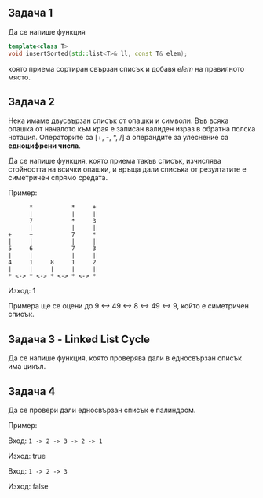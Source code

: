 ## Задача 1
Да се напише функция
```cpp
template<class T>
void insertSorted(std::list<T>& ll, const T& elem);
```
която приема сортиран свързан списък и добавя *elem* на правилното място.

## Задача 2
Нека имаме двусвързан списък от опашки и символи. Във всяка опашка от началото към края е записан валиден израз в обратна полска нотация. Операторите са [+, -, \*, /] а операндите за улеснение са **едноцифрени числа**.

Да се напише функция, която приема такъв списък, изчислява стойността на всички опашки, и връща дали списъка от резултатите е симетричен спрямо средата.

Пример:

```
      *           *     +   
      |           |     |   
      7           *     3    
      |           |     |   
+     +           7     *    
|     |           |     |    
5     6           7     3    
|     |           |     |    
4     1     8     1     2    
|     |     |     |     |    
* <-> * <-> * <-> * <-> * 
```
Изход: 1

Примера ще се оцени до 9 <-> 49 <-> 8 <-> 49 <-> 9, който е симетричен списък.

## Задача 3 - Linked List Cycle
Да се напише функция, която проверява дали в едносвързан списък има цикъл.

## Задача 4
Да се провери дали едносвързан списък е палиндром.

Пример:

Вход:
``` 1 -> 2 -> 3 -> 2 -> 1 ```

Изход: true

Вход:
``` 1 -> 2 -> 3 ```

Изход: false
